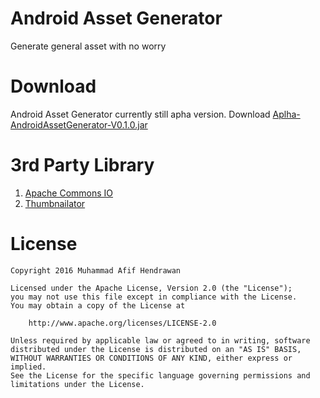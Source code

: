 # Android Asset Generator
Generate general asset with no worry
# Download
Android Asset Generator currently still apha version. Download [Aplha-AndroidAssetGenerator-V0.1.0.jar](https://drive.google.com/file/d/0B1gD3P_CVk2GMW4xbWV3bDh3NjQ/view?usp=sharing)
# 3rd Party Library
1. [Apache Commons IO](https://commons.apache.org/proper/commons-io/)
2. [Thumbnailator](https://github.com/coobird/thumbnailator)

# License
```
Copyright 2016 Muhammad Afif Hendrawan

Licensed under the Apache License, Version 2.0 (the "License");
you may not use this file except in compliance with the License.
You may obtain a copy of the License at

    http://www.apache.org/licenses/LICENSE-2.0

Unless required by applicable law or agreed to in writing, software
distributed under the License is distributed on an "AS IS" BASIS,
WITHOUT WARRANTIES OR CONDITIONS OF ANY KIND, either express or implied.
See the License for the specific language governing permissions and
limitations under the License.
```

